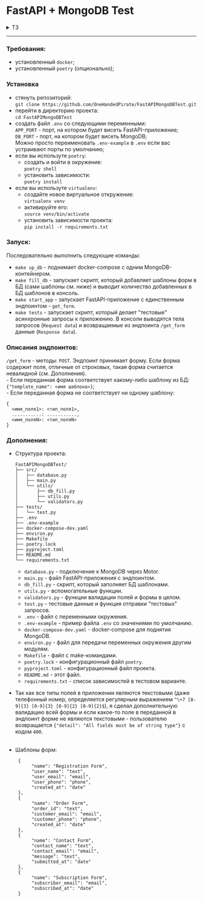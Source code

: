 # FastAPI + MongoDB Test

<details>
  <summary>ТЗ</summary>
  
  Web-приложение для определения заполненных форм.
По поводу сроков выполнения: тестовые задания принимаются до тех пор, пока открыта вакансия.

Результат лучше всего присылать ссылкой на репозиторий Github

В базе данных хранится список шаблонов форм.

Шаблон формы, это структура, которая задается уникальным набором полей, с указанием их типов.

Пример шаблона формы:

```
{
    "name": "Form template name",
    "field_name_1": "email",
    "field_name_2": "phone"
}
```


Всего должно поддерживаться четыре типа данных полей:<br> 
email<br>
телефон<br>
дата<br>
текст<br>

Все типы кроме текста должны поддерживать валидацию. Телефон передается в стандартном формате <b>+7 xxx xxx xx xx</b>, дата передается в формате <b>DD.MM.YYYY</b> или <b>YYYY-MM-DD</b>.

Имя шаблона формы задается в свободной форме, например MyForm или Order Form.
Имена полей также задаются в свободной форме (желательно осмысленно), например user_name, order_date или lead_email.

На вход по урлу <b>/get_form</b> POST запросом передаются данные такого вида:
<b>f_name1=value1&f_name2=value2</b>

В ответ нужно вернуть имя шаблона формы, если она была найдена.
Чтобы найти подходящий шаблон нужно выбрать тот, поля которого совпали с полями в присланной форме. Совпадающими считаются поля, у которых совпали имя и тип значения. Полей в пришедшей форме может быть больше чем в шаблоне, в этом случае шаблон все равно будет считаться подходящим. Самое главное, чтобы все поля шаблона присутствовали в форме.

Если подходящей формы не нашлось, вернуть ответ в следующем формате:

```
{
    f_name1: FIELD_TYPE,
    f_name2: FIELD_TYPE
}
```


где FIELD_TYPE это тип поля, выбранный на основе правил валидации, проверка правил должна производиться в следующем порядке дата, телефон, email, текст.

В качестве базы данных рекомендуем использовать tinyDB, вместе с исходниками задания должен поставляться файл с тестовой базой, содержащей шаблоны форм. Но если сможете поднять и использовать контейнер Docker с MongoDB - это будет отличное решение, однако оно может отнять у вас много времени и не является обязательным.

Также в комплекте должен быть скрипт, который совершает тестовые запросы. Если окружение приложения подразумевает что-то выходящее за рамки virtualenv, то все должно быть упаковано в Docker контейнеры или таким способом, чтобы не приходилось ставить дополнительные пакеты и утилиты на машине. Все необходимые действия для настройки и запуска приложения должны находится в файле README.

Версия Python остается на ваш выбор. Мы рекомендуем использовать версию 3.6 и выше.

<b>Входные данные для веб-приложения:</b><br>
Список полей со значениями в теле POST запроса.

<b>Выходные данные:</b><br>
Имя наиболее подходящей данному списку полей формы, при отсутствии совпадений с известными формами произвести типизацию полей на лету и вернуть список полей с их типами.

  
</details>

<hr>

### Требования:

- установленный `docker`;
- установленный `poetry` (опционально);

### Установка

- стянуть репозиторий:<br>`git clone https://github.com/OneHandedPirate/FastAPIMongoDBTest.git`
- перейти в директорию проекта:<br>`cd FastAPIMongoDBTest`
- создать файл `.env` со следующими переменными:<br>`APP_PORT` - порт, на котором будет висеть FastAPI-приложение;<br>`DB_PORT` - порт, на котором будет висеть MongoDB;<br>Можно просто переименовать `.env-example` в `.env` если ваc устраивают порты по умолчанию; 
- если вы используте `poetry`:
    + создать и войти в окружение:<br>`poetry shell`
    + установить зависимости:<br>`poetry install`
- если вы используте `virtualenv`:
    + создайте новое виртуальное откружение:<br>`virtualenv venv`
    + активируйте его:<br>`source venv/bin/activate`
    + установить зависимости проекта:<br>`pip install -r requirements.txt`

### Запуск:
Последовательно выполнить следующие команды:

- `make up_db` - поднимает docker-compose c одним MongoDB-контейнером.
- `make fill_db` - запускает скрипт, который добавляет шаблоны форм в БД (сами шаблоны см. ниже) и выводит количество добавленных в БД шаблонов в консоль.
- `make start_app` - запускает FastAPI-приложение с единственным эндпоинтом - `get_form`.
- `make tests` - запускает скрипт, который делает "тестовые" асинхронные запросы к приложению. В консоли выводятся тела запросов (`Request data`) и возвращаемые из эндпоинта `/get_form` данные (`Response data`).


### Описания эндпоинтов:
`/get_form` - методы: `POST`. Эндпоинт принимает форму. Если форма содержит поля, отличные от строковых, такая форма считается невалидной (см. Дополнения).<br>- Если переданная форма соответствует какому-либо шаблону из БД:<br>`{"template_name": <имя шаблона>}`;<br>- Если переданная форма не соответствует ни одному шаблону:<br>
```
{
  <имя_поля1>: <тип_поля1>,
  ...........: ...........,
  <имя_поляN>: <тип_поляN>
}
``` 

### Дополнения:
- Структура проекта:<br>
    ```
    FastAPIMongoDBTest/
    ├── src/
    │   ├── database.py
    │   ├── main.py
    │   └── utils/
    │       ├── db_fill.py
    │       ├── utils.py
    │       └── validators.py
    ├── tests/
    │   └── test.py
    ├── .env
    ├── .env-example
    ├── docker-compose-dev.yaml
    ├── environ.py
    ├── Makefile
    ├── poetry.lock
    ├── pyproject.toml
    ├── README.md
    └── requirements.txt
    ```
    + `database.py` - подключение к MongoDB через Motor.
    + `main.py` - файл FastAPI-приложения с эндпоинтом.
    + `db_fill.py` - скрипт, который заполняет БД шаблонами.
    + `utils.py` - вспомогательные функции.
    + `validators.py` - функции валидации полей и формы в целом.
    + `test.py` - тестовые данные и функция отправки "тестовых" запросов.
    + `.env` - файл с переменными окружения.
    + `.env-example` - пример файла `.env` со значениями по умолчанию.
    + `docker-compose-dev.yaml` - docker-compose для поднятия MongoDB.
    + `environ.py` - файл для передачи переменных окружения другим модулям.
    + `Makefile` - файл с make-командами.
    + `poetry.lock` - конфигурационный файл `poetry`.
    + `pyproject.toml` - конфигурационный файл проекта.
    + `README.md` - этот файл.
    + `requirements.txt` - список зависимостей в тестовом варианте.
  

- Так как все типы полей в приложении являются текстовыми (даже телефонный номер, определяется регулярным выражением `^\+7 [0-9]{3} [0-9]{3} [0-9]{2} [0-9]{2}$`), я сделал дополнительную валидацию всей формы и если какое-то поле в переданной в эндпоинт форме не являются текстовыми - пользователю возвращается `{"detail": "All fields must be of string type"}` с кодом `400`.<br><br> 

- Шаблоны форм:<br>
    ```
     {
          "name": "Registration Form",
          "user_name": "text",
          "user_email": "email",
          "user_phone": "phone",
          "created_at": "date"
     },
     {
          "name": "Order Form",
          "order_id": "text",
          "customer_email": "email",
          "customer_phone": "phone",
          "created_at": "date"
     },
     {
          "name": "Contact Form",
          "contact_name": "text",
          "contact_email": "email",
          "message": "text",
          "submitted_at": "date"
     },
     {
          "name": "Subscription Form",
          "subscriber_email": "email",
          "subscribed_at": "date"
     }
    ```
  